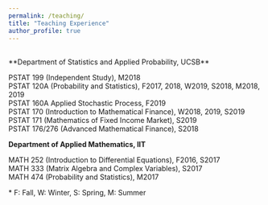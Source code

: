 ```yaml
---
permalink: /teaching/
title: "Teaching Experience"
author_profile: true
---
```

<br>
**Department of Statistics and Applied Probability, UCSB**

PSTAT 199 (Independent Study), M2018  
PSTAT 120A (Probability and Statistics), F2017, 2018, W2019, S2018, M2018, 2019  
PSTAT 160A Applied Stochastic Process, F2019  
PSTAT 170 (Introduction to Mathematical Finance), W2018, 2019, S2019  
PSTAT 171 (Mathematics of Fixed Income Market), S2019  
PSTAT 176/276 (Advanced Mathematical Finance), S2018

**Department of Applied Mathematics, IIT**

MATH 252 (Introduction to Differential Equations), F2016, S2017  
MATH 333 (Matrix Algebra and Complex Variables), S2017  
MATH 474 (Probability and Statistics), M2017

\* F: Fall, W: Winter, S: Spring, M: Summer
